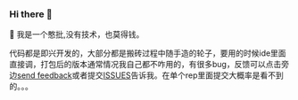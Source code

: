 ### Hi there 👋

 🌱 我是一个憨批,没有技术，也莫得钱。

代码都是即兴开发的，大部分都是搬砖过程中随手造的轮子，要用的时候ide里面直接调，打包后的版本通常情况我自己都不咋用的，有很多bug，反馈可以点击旁边[send feedback](https://support.github.com/contact/feedback?category=profile&subject=Profile+README)或者提交[ISSUES](https://github.com/TheKingOfDuck/TheKingOfDuck/issues)告诉我。在单个rep里面提交大概率是看不到的。。。
